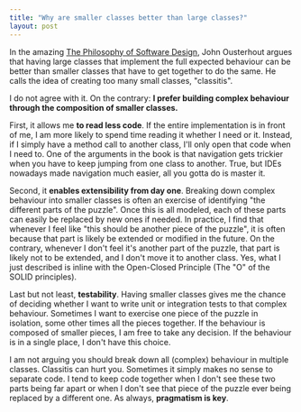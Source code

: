 ```yaml
---
title: "Why are smaller classes better than large classes?"
layout: post
---
```



In the amazing [The Philosophy of Software Design](https://www.amazon.com/Philosophy-Software-Design-John-Ousterhout/dp/1732102201), John Ousterhout argues that having large classes that implement the full expected behaviour can be better than smaller classes that have to get together to do the same. He calls the idea of creating too many small classes, "classitis".

I do not agree with it. On the contrary: **I prefer building complex behaviour through the composition of smaller classes.**

First, it allows me **to read less code**. If the entire implementation is in front of me, I am more likely to spend time reading it whether I need or it. Instead, if I simply have a method call to another class, I'll only open that code when I need to. One of the arguments in the book is that navigation gets trickier when you have to keep jumping from one class to another. True, but IDEs nowadays made navigation much easier, all you gotta do is master it.

Second, it **enables extensibility from day one**. Breaking down complex behaviour into smaller classes is often an exercise of identifying "the different parts of the puzzle". Once this is all modeled, each of these parts can easily be replaced by new ones if needed. In practice, I find that whenever I feel like "this should be another piece of the puzzle", it is often because that part is likely be extended or modified in the future. On the contrary, whenever I don't feel it's another part of the puzzle, that part is likely not to be extended, and I don't move it to another class. Yes, what I just described is inline with the Open-Closed Principle (The "O" of the SOLID principles). 

Last but not least, **testability**. Having smaller classes gives me the chance of deciding whether I want to write unit or integration tests to that complex behaviour. Sometimes I want to exercise one piece of the puzzle in isolation, some other times all the pieces together. If the behaviour is composed of smaller pieces, I am free to take any decision. If the behaviour is in a single place, I don't have this choice.

I am not arguing you should break down all (complex) behaviour in multiple classes. Classitis can hurt you. Sometimes it simply makes no sense to separate code. I tend to keep code together when I don't see these two parts being far apart or when I don't see that piece of the puzzle ever being replaced by a different one. As always, **pragmatism is key**.
